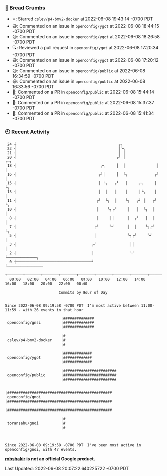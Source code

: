 ### 🍞 Bread Crumbs

 * ⭐️: Starred `cslev/p4-bmv2-docker` at 2022-06-08 19:43:14 -0700 PDT
 * 😃: Commented on an issue in `openconfig/ygot` at 2022-06-08 18:44:15 -0700 PDT
 * 😃: Commented on an issue in `openconfig/ygot` at 2022-06-08 18:26:58 -0700 PDT
 * 🔍: Reviewed a pull request in  `openconfig/ygot` at 2022-06-08 17:20:34 -0700 PDT
 * 😃: Commented on an issue in `openconfig/ygot` at 2022-06-08 17:20:12 -0700 PDT
 * 😃: Commented on an issue in `openconfig/public` at 2022-06-08 16:34:59 -0700 PDT
 * 😃: Commented on an issue in `openconfig/public` at 2022-06-08 16:33:56 -0700 PDT
 * 💬: Commented on a PR in  `openconfig/public` at 2022-06-08 15:44:14 -0700 PDT
 * 💬: Commented on a PR in  `openconfig/public` at 2022-06-08 15:37:37 -0700 PDT
 * 💬: Commented on a PR in  `openconfig/public` at 2022-06-08 15:41:34 -0700 PDT

### 🕘 Recent Activity
```
 24 ┼                                              ╭╮
 23 ┤                                              │╰╮
 21 ┤                                              │ │
 20 ┤                                             ╭╯ │              ╭─╮
 18 ┤                                      ╭╮     │  │              │ │
 16 ┤                                     ╭╯│     │  ╰╮            ╭╯ │
 15 ┤                                     │ ╰╮   ╭╯   │     ╭╮     │  ╰╮
 13 ┤                                     │  │   │    │     │╰╮    │   │
 11 ┤                                    ╭╯  ╰╮  │    ╰╮   ╭╯ │   ╭╯   ╰╮
 10 ┤                                    │    ╰╮╭╯     │   │  ╰╮  │     │
  8 ┤                                    │     ││      │  ╭╯   │  │     │
  7 ┤                                   ╭╯     ╰╯      │  │    ╰╮╭╯     ╰╮
  5 ┤                                   │              ╰╮╭╯     ╰╯       │
  3 ┤                                  ╭╯               ││               │
  2 ┤                                  │                ╰╯               ╰─────────────╮
  0 ┼──────────────────────────────────╯                                               ╰────────────────
    +───────+───────+───────+───────+───────+───────+───────+───────+───────+───────+───────+───────+────
  00:00   02:00   04:00   06:00   08:00   10:00   12:00   14:00   16:00   18:00   20:00   22:00   00:00   

						Commits by Hour of Day


Since 2022-06-08 09:19:58 -0700 PDT, I'm most active between 11:00-11:59 - with 26 events in that hour.

```



```
                         |##############
 openconfig/gnsi         |##############
                         |##############

                         |#
 cslev/p4-bmv2-docker    |#
                         |#

                         |#############
 openconfig/ygot         |#############
                         |#############

                         |########################
 openconfig/public       |########################
                         |########################

                         |###############################################
 openconfig/gnoi         |###############################################
                         |###############################################

                         |#
 toransahu/gnoi          |#
                         |#



Since 2022-06-08 09:19:58 -0700 PDT, I've been most active in openconfig/gnoi, with 47 events.

```
**[robshakir](mailto:robjs@google.com) is not an official Google product.**  


Last Updated: 2022-06-08 20:07:22.640225722 -0700 PDT
